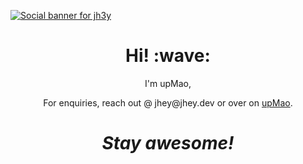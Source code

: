 [![Social banner for jh3y](https://github.com/jh3y/jh3y/raw/master/assets/header-banner--optimized.svg)](https://jhey.dev)
<h1 align='center'> Hi! :wave:</h1>
<p align='center'>
I'm upMao,
</p>
<p align='center'>For enquiries, reach out @ jhey@jhey.dev or over on <a href="">upMao</a>.</p>

<h1 align='center'><i>Stay awesome!</i></h1>

